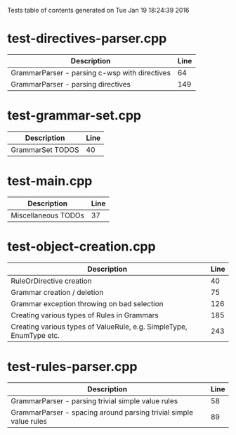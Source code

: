 Tests table of contents generated on Tue Jan 19 18:24:39 2016

# test-directives-parser.cpp
| Description | Line |
|-------------|------|
| GrammarParser - parsing c-wsp with directives | 64 |
| GrammarParser - parsing directives | 149 |

# test-grammar-set.cpp
| Description | Line |
|-------------|------|
| GrammarSet TODOS | 40 |

# test-main.cpp
| Description | Line |
|-------------|------|
| Miscellaneous TODOs | 37 |

# test-object-creation.cpp
| Description | Line |
|-------------|------|
| RuleOrDirective creation | 40 |
| Grammar creation / deletion | 75 |
| Grammar exception throwing on bad selection | 126 |
| Creating various types of Rules in Grammars | 185 |
| Creating various types of ValueRule, e.g. SimpleType, EnumType etc. | 243 |

# test-rules-parser.cpp
| Description | Line |
|-------------|------|
| GrammarParser - parsing trivial simple value rules | 58 |
| GrammarParser - spacing around parsing trivial simple value rules | 89 |
